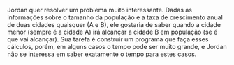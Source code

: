 Jordan quer resolver um problema muito interessante. Dadas as informações sobre o tamanho da população e a taxa de crescimento anual de duas cidades quaisquer (A e B), ele gostaria de saber quando a cidade menor (sempre é a cidade A) irá alcançar a cidade B em população (se é que vai alcançar). Sua tarefa é construir um programa que faça esses cálculos, porém, em alguns casos o tempo pode ser muito grande, e Jordan não se interessa em saber exatamente o tempo para estes casos.
